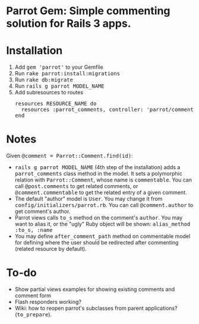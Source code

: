 # Parrot Gem: Simple commenting solution for Rails 3 apps.

# Installation

1. Add <tt>gem 'parrot'</tt> to your Gemfile
2. Run <tt>rake parrot:install:migrations</tt>
3. Run <tt>rake db:migrate</tt>
4. Run <tt>rails g parrot MODEL_NAME</tt>
5. Add subresources to routes
   <pre>
   resources RESOURCE_NAME do
     resources :parrot_comments, controller: 'parrot/comments', path: 'comments'
   end
   </pre>

# Notes

Given <tt>@comment = Parrot::Comment.find(id)</tt>:

* <tt>rails g parrot MODEL_NAME</tt> (4th step of the installation) adds a
  <tt>parrot_comments</tt> class method in the model. It sets a polymorphic
  relation with <tt>Parrot::Comment</tt>, whose name is <tt>commentable</tt>.
  You can call <tt>@post.comments</tt> to get related comments, or
  <tt>@comment.commentable</tt> to get the related entry of a given comment.
* The default "author" model is <tt>User</tt>. You may change it from
  <tt>config/initializers/parrot.rb</tt>. You can call
  <tt>@comment.author</tt> to get comment's author.
* Parrot views calls <tt>to_s</tt> method on the comment's <tt>author</tt>.
  You may want to alias it, or the "ugly" Ruby object will be shown:
  <tt>alias_method :to_s, :name</tt>
* You may define <tt>after_comment_path</tt> method on commentable model for
  defining where the user should be redirected after commenting (related
  resource by default).

# To-do

* Show partial views examples for showing existing comments and comment form
* Flash responders working?
* Wiki: how to reopen parrot's subclasses from parent applications?
  (<tt>to_prepare</tt>).
